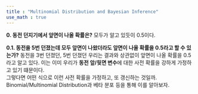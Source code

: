 ```yaml
---
title : "Multinomial Distribution and Bayesian Inference"
use_math : true
---
```


**0. 동전 던지기에서 앞면이 나올 확률은?**
모두가 알고 있듯이 0.5이다.  

**0.1. 동전을 5번 던졌는데 모두 앞면이 나왔더라도 앞면이 나올 확률을 0.5라고 할 수 있는가?**
동전을 3번 던졌던, 5번 던졌던 우리는 결과와 상관없이 앞면이 나올 확률을 0.5라고 알고 있다.  이는 이미 우리가 **동전 앞/뒷면 변수**에 대한 사전 확률을 강하게 가정하고 있기 떄문이다.  
그렇다면 어떤 식으로 이런 사전 확률을 가정하고, 또 갱신하는 것일까.
Binomial/Multinomial Distribution과 베타 분포 등을 통해 이를 알아보자.


